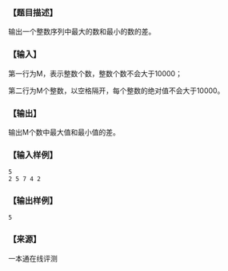 ### 【题目描述】

输出一个整数序列中最大的数和最小的数的差。

### 【输入】

第一行为M，表示整数个数，整数个数不会大于10000；

第二行为M个整数，以空格隔开，每个整数的绝对值不会大于10000。

### 【输出】

输出M个数中最大值和最小值的差。

### 【输入样例】

```
5
2 5 7 4 2

```

### 【输出样例】

```
5
```


 ### 【来源】

 一本通在线评测 